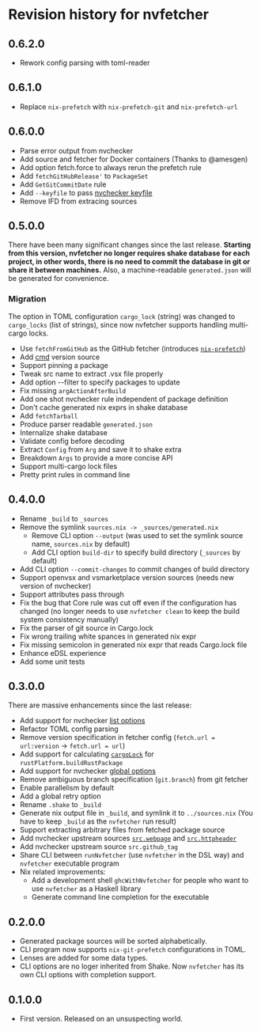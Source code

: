# Revision history for nvfetcher

## 0.6.2.0

* Rework config parsing with toml-reader

## 0.6.1.0

* Replace `nix-prefetch` with `nix-prefetch-git` and `nix-prefetch-url`

## 0.6.0.0

* Parse error output from nvchecker
* Add source and fetcher for Docker containers (Thanks to @amesgen)
* Add option fetch.force to always rerun the prefetch rule
* Add `fetchGitHubRelease'` to `PackageSet` 
* Add `GetGitCommitDate` rule
* Add `--keyfile` to pass [nvchecker keyfile](https://nvchecker.readthedocs.io/en/latest/usage.html#configuration-table)
* Remove IFD from extracing sources

## 0.5.0.0

There have been many significant changes since the last release.
**Starting from this version, nvfetcher no longer requires shake database for each project,
in other words, there is no need to commit the database in git or share it between machines.**
Also, a machine-readable `generated.json` will be generated for convenience.

### Migration

The option in TOML configuration `cargo_lock` (string) was changed to `cargo_locks` (list of strings), since now nvfetcher supports handling multi-cargo locks.

* Use `fetchFromGitHub` as the GitHub fetcher (introduces [`nix-prefetch`](https://github.com/msteen/nix-prefetch))
* Add [cmd](https://nvchecker.readthedocs.io/en/latest/usage.html#find-with-a-command) version source
* Support pinning a package
* Tweak src name to extract .vsx file properly
* Add option --filter to specify packages to update
* Fix missing `argActionAfterBuild`
* Add one shot nvchecker rule independent of package definition
* Don't cache generated nix exprs in shake database
* Add `fetchTarball`
* Produce parser readable `generated.json`
* Internalize shake database
* Validate config before decoding
* Extract `Config` from `Arg` and save it to shake extra
* Breakdown `Args` to provide a more concise API
* Support multi-cargo lock files
* Pretty print rules in command line

## 0.4.0.0

* Rename `_build` to `_sources`
* Remove the symlink `sources.nix -> _sources/generated.nix`
  * Remove CLI option `--output` (was used to set the symlink source name, `sources.nix` by default)
  * Add CLI option `build-dir` to specify build directory (`_sources` by default)
* Add CLI option `--commit-changes` to commit changes of build directory
* Support openvsx and vsmarketplace version sources (needs new version of nvchecker)
* Support attributes pass through
* Fix the bug that Core rule was cut off even if the configuration has changed
(no longer needs to use `nvfetcher clean` to keep the build system consistency manually)
* Fix the parser of git source in Cargo.lock
* Fix wrong trailing white spances in generated nix expr
* Fix missing semicolon in generated nix expr that reads Cargo.lock file
* Enhance eDSL experience
* Add some unit tests

## 0.3.0.0

There are massive enhancements since the last release:

* Add support for nvchecker [list options](https://nvchecker.readthedocs.io/en/latest/usage.html#list-options)
* Refactor TOML config parsing
* Remove version specification in fetcher config (`fetch.url = url:version` -> `fetch.url = url`)
* Add support for calculating [`cargoLock`](https://github.com/NixOS/nixpkgs/blob/master/doc/languages-frameworks/rust.section.md#importing-a-cargolock-file) for `rustPlatform.buildRustPackage`
* Add support for nvchecker [global options](https://nvchecker.readthedocs.io/en/latest/usage.html#global-options)
* Remove ambiguous branch specification (`git.branch`) from git fetcher
* Enable parallelism by default
* Add a global retry option
* Rename `.shake` to `_build`
* Generate nix output file in `_build`, and symlink it to `../sources.nix` (You have to keep `_build` as the `nvfetcher` run result)
* Support extracting arbitrary files from fetched package source
* Add nvchecker upstream sources [`src.webpage`](https://nvchecker.readthedocs.io/en/latest/usage.html#search-in-a-webpage) and [`src.httpheader`](https://nvchecker.readthedocs.io/en/latest/usage.html#search-in-an-http-header)
* Add nvchecker upstream source `src.github_tag`
* Share CLI between `runNvfetcher` (use `nvfetcher` in the DSL way) and `nvfetcher` executable program 
* Nix related improvements:
  * Add a development shell `ghcWithNvfetcher` for people who want to use `nvfetcher` as a Haskell library
  * Generate command line completion for the executable
   

## 0.2.0.0

* Generated package sources will be sorted alphabetically.
* CLI program now supports `nix-git-prefetch` configurations in TOML.
* Lenses are added for some data types.
* CLI options are no loger inherited from Shake. Now `nvfetcher` has its own CLI options with completion support.

## 0.1.0.0

* First version. Released on an unsuspecting world.
